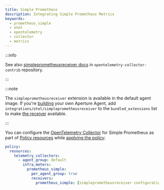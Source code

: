 ```yaml
---
title: Simple Prometheus
description: Integrating Simple Prometheus Metrics
keywords:
  - prometheus_simple
  - otel
  - opentelemetry
  - collector
  - metrics
---
```


:::info

See also [simpleprometheusreceiver docs][receiver] in
`opentelemetry-collector-contrib` repository.

:::

:::note

The `simpleprometheusreceiver` extension is available in the default agent
image. If you're [building][build] your own Aperture Agent, add
`integrations/otel/simpleprometheusreceiver` to the `bundled_extensions` list to
make [the receiver][receiver] available.

:::

You can configure the [OpenTelemetry Collector][opentelemetry-collector] for
Simple Prometheus as part of [Policy resources][policy-resources] while
[applying the policy][applying-policy]:

```yaml
policy:
  resources:
    telemetry_collectors:
      - agent_group: default
        infra_meters:
          prometheus_simple:
            per_agent_group: true
            receivers:
              prometheus_simple: [simpleprometheusreceiver configuration here]
```

[build]: /reference/aperturectl/build/agent/agent.md
[receiver]:
  https://github.com/open-telemetry/opentelemetry-collector-contrib/tree/main/receiver/simpleprometheusreceiver
[opentelemetry-collector]: /reference/configuration/spec.md#telemetry-collector
[applying-policy]: /use-cases/use-cases.md
[policy-resources]: /reference/configuration/spec.md#resources
